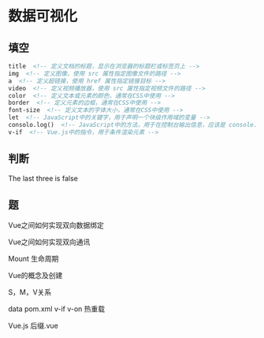 <!--
 * @Description: 
 * @Author: FallCicada
 * @Date: 2024-12-13 15:39:30
 * @LastEditors: FallCicada
 * @LastEditTime: 2024-12-17 14:43:22
 * @Slogan: 無限進步
-->

# 数据可视化
## 填空
```html
title  <!-- 定义文档的标题，显示在浏览器的标题栏或标签页上 -->
img  <!-- 定义图像，使用 src 属性指定图像文件的路径 -->
a  <!-- 定义超链接，使用 href 属性指定链接目标 -->
video  <!-- 定义视频播放器，使用 src 属性指定视频文件的路径 -->
color  <!-- 定义文本或元素的颜色，通常在CSS中使用 -->
border  <!-- 定义元素的边框，通常在CSS中使用 -->
font-size  <!-- 定义文本的字体大小，通常在CSS中使用 -->
let  <!-- JavaScript中的关键字，用于声明一个块级作用域的变量 -->
consolo.log()  <!-- JavaScript中的方法，用于在控制台输出信息，应该是 console.log() -->
v-if  <!-- Vue.js中的指令，用于条件渲染元素 -->
```

## 判断
The last three is false

## 题
Vue之间如何实现双向数据绑定

Vue之间如何实现双向通讯

Mount 生命周期

Vue的概念及创建

S，M，V关系

data  pom.xml v-if v-on 热重载

Vue.js  后缀.vue




